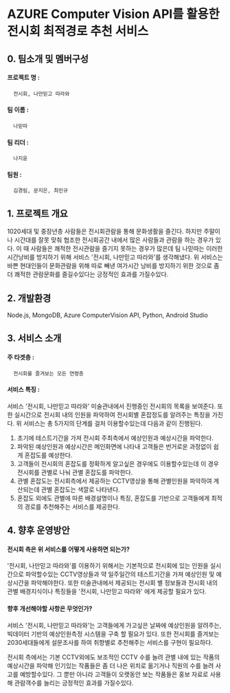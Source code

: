 
# AZURE Computer Vision API를 활용한 전시회 최적경로 추천 서비스 


## 0. 팀소개 및 멤버구성 

 #### 프로젝트 명 : 
      전시회, 나만믿고 따라와   
                    
 #### 팀 이름 :
      나믿따 
                    
 #### 팀 리더 : 
      나지윤 
                    
 #### 팀원 : 
      김경림, 문지은, 최민규 
                 
            
## 1. 프로젝트 개요 

 1020세대 및 중장년층 사람들은 전시회관람을 통해 문화생활을 즐긴다. 하지만 주말이나 시간대를 잘못 맞춰 협조한 전시회공간 내에서 많은 사람들과 관람을 하는 경우가 있다. 이 때 사람들은  쾌적한 전시관람을 즐기지 못하는 경우가 많은데 팀 나믿따는 이러한 시간낭비를 방지하기 위해 서비스 '전시회, 나만믿고 따라와'를 생각해냈다. 위 서비스는 바쁜 현대인들이 문화관람을 위해 따로 빼낸 여가시간 낭비를 방지하기 위한 것으로 좀 더 쾌적한 관람문화를 즐길수있다는 긍정적인 효과를 가질수있다. 
        

## 2. 개발환경 

   Node.js, MongoDB, Azure ComputerVision API, Python, Android Studio
        
## 3. 서비스 소개 

 #### 주 타겟층 : 
      전시회를 즐겨보는 모든 연령층
        
 #### 서비스 특징 :
 서비스 '전시회, 나만믿고 따라와' 미술관내에서 진행중인 전시회의 목록을 보여준다. 또한 실시간으로 전시회 내의 인원을 파악하여 전시회별 혼잡정도를 알려주는 특징을 가진다.  위 서비스는 총 5가지의 단계를 걸처 이용할수있는데 다음과 같이 진행된다.  
   <ol>
    <li> 초기에 테스트기간을 가져 전시회 주최측에서 예상인원과 예상시간을 파악한다.</li>
    <li> 파악된 예상인원과 예상시간은 메인화면에 나타내 고객들은 번거로운 과정없이 쉽게 혼잡도를 예상한다. </li>
    <li> 고객들이 전시회의 혼잡도를 정확하게 알고싶은 경우에도 이용할수있는데 이 경우 전시회를 관별로 나눠 관별 혼잡도를 파악한다. </li>
    <li> 관별 혼잡도는 전시회측에서 제공하는 CCTV영상을 통해 관별인원을 파악하여 계산되는데 관별 혼잡도는 색깔로 나타낸다.</li>
    <li> 혼잡도 외에도 관별에 따른 배경설명이나 특징,  혼잡도를 기반으로 고객들에게 최적의 경로를 추천해주는 서비스를 제공한다.</li>
   </ol>
        
         
## 4. 향후 운영방안 

 #### 전시회 측은 위 서비스를 어떻게 사용하면 되는가?
  '전시회, 나만믿고 따라와'를 이용하기 위해서는 기본적으로 전시회에 있는 인원을 실시간으로 파악할수있는 CCTV영상들과 약 일주일간의 테스트기간을 가져 예상인원 및 예상시간을 파악해야한다. 또한 미술관내에서 제공되는 전시회 별 정보들과 전시회 내의 관별 배경지식이나 특징들을 '전시회, 나만믿고 따라와' 에게 제공할 필요가 있다. 
        
        
 #### 향후 개선해야할 사항은 무엇인가? 
 서비스 '전시회, 나만믿고 따라와'는 고객들에게 가고싶은 날짜에 예상인원을 알려주는, 빅데이터 기반의 예상인원측정 시스템을 구축 할 필요가 있다. 또한 전시회를 즐겨보는 2030세대들에게 설문조사를 하여 취향별로 추천해주는 서비스를 구현이 필요하다.
        
 전시회 측에서는 기본 CCTV외에도 보조적인 CCTV 수를 늘려 관별 내에 있는 작품의 예상시간을 파악해 인기있는 작품들은 좀 더 나은 위치로 옮기거나 직원의 수를 늘려 사고를 예방할수있다. 그 뿐만 아니라 고객들이 오랫동안 보는 작품들은 홍보 자료로 사용해 관람객수를 늘리는 긍정적인 효과를 가질수있다. 
        

